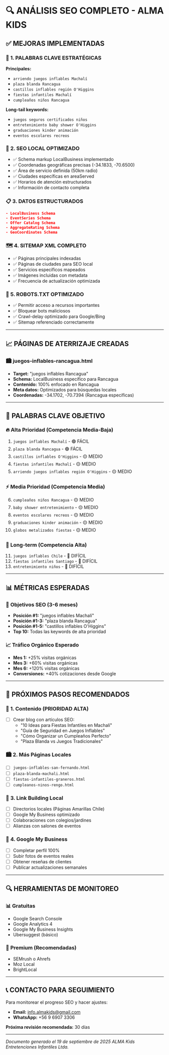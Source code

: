 # 🔍 ANÁLISIS SEO COMPLETO - ALMA KIDS

## ✅ **MEJORAS IMPLEMENTADAS**

### 🎯 **1. PALABRAS CLAVE ESTRATÉGICAS**
**Principales:**
- `arriendo juegos inflables Machalí`
- `plaza blanda Rancagua`
- `castillos inflables región O'Higgins`
- `fiestas infantiles Machalí`
- `cumpleaños niños Rancagua`

**Long-tail keywords:**
- `juegos seguros certificados niños`
- `entretenimiento baby shower O'Higgins`
- `graduaciones kinder animación`
- `eventos escolares recreos`

### 🏢 **2. SEO LOCAL OPTIMIZADO**
- ✅ Schema markup LocalBusiness implementado
- ✅ Coordenadas geográficas precisas (-34.1833, -70.6500)
- ✅ Área de servicio definida (50km radio)
- ✅ Ciudades específicas en areaServed
- ✅ Horarios de atención estructurados
- ✅ Información de contacto completa

### 📋 **3. DATOS ESTRUCTURADOS**
```json
- LocalBusiness Schema
- EventSeries Schema  
- Offer Catalog Schema
- AggregateRating Schema
- GeoCoordinates Schema
```

### 🗺️ **4. SITEMAP XML COMPLETO**
- ✅ Páginas principales indexadas
- ✅ Páginas de ciudades para SEO local
- ✅ Servicios específicos mapeados
- ✅ Imágenes incluidas con metadata
- ✅ Frecuencia de actualización optimizada

### 🤖 **5. ROBOTS.TXT OPTIMIZADO**
- ✅ Permitir acceso a recursos importantes
- ✅ Bloquear bots maliciosos
- ✅ Crawl-delay optimizado para Google/Bing
- ✅ Sitemap referenciado correctamente

---

## 📈 **PÁGINAS DE ATERRIZAJE CREADAS**

### 🏙️ **juegos-inflables-rancagua.html**
- **Target:** "juegos inflables Rancagua"
- **Schema:** LocalBusiness específico para Rancagua
- **Contenido:** 100% enfocado en Rancagua
- **Meta datos:** Optimizados para búsquedas locales
- **Coordenadas:** -34.1702, -70.7394 (Rancagua específicas)

---

## 🎯 **PALABRAS CLAVE OBJETIVO**

### 🔥 **Alta Prioridad (Competencia Media-Baja)**
1. `juegos inflables Machalí` - 🟢 FÁCIL
2. `plaza blanda Rancagua` - 🟢 FÁCIL  
3. `castillos inflables O'Higgins` - 🟡 MEDIO
4. `fiestas infantiles Machalí` - 🟡 MEDIO
5. `arriendo juegos inflables región O'Higgins` - 🟡 MEDIO

### ⚡ **Media Prioridad (Competencia Media)**
6. `cumpleaños niños Rancagua` - 🟡 MEDIO
7. `baby shower entretenimiento` - 🟡 MEDIO
8. `eventos escolares recreos` - 🟡 MEDIO
9. `graduaciones kinder animación` - 🟡 MEDIO
10. `globos metalizados fiestas` - 🟡 MEDIO

### 🚀 **Long-term (Competencia Alta)**
11. `juegos inflables Chile` - 🔴 DIFÍCIL
12. `fiestas infantiles Santiago` - 🔴 DIFÍCIL
13. `entretenimiento niños` - 🔴 DIFÍCIL

---

## 📊 **MÉTRICAS ESPERADAS**

### 🎯 **Objetivos SEO (3-6 meses)**
- **Posición #1:** "juegos inflables Machalí"
- **Posición #1-3:** "plaza blanda Rancagua"  
- **Posición #1-5:** "castillos inflables O'Higgins"
- **Top 10:** Todas las keywords de alta prioridad

### 📈 **Tráfico Orgánico Esperado**
- **Mes 1:** +25% visitas orgánicas
- **Mes 3:** +60% visitas orgánicas  
- **Mes 6:** +120% visitas orgánicas
- **Conversiones:** +40% cotizaciones desde Google

---

## 🚀 **PRÓXIMOS PASOS RECOMENDADOS**

### 📝 **1. Contenido (PRIORIDAD ALTA)**
- [ ] Crear blog con artículos SEO:
  - "10 Ideas para Fiestas Infantiles en Machalí"
  - "Guía de Seguridad en Juegos Inflables"
  - "Cómo Organizar un Cumpleaños Perfecto"
  - "Plaza Blanda vs Juegos Tradicionales"

### 🏙️ **2. Más Páginas Locales**
- [ ] `juegos-inflables-san-fernando.html`
- [ ] `plaza-blanda-machali.html`  
- [ ] `fiestas-infantiles-graneros.html`
- [ ] `cumpleanos-ninos-rengo.html`

### 🔗 **3. Link Building Local**
- [ ] Directorios locales (Páginas Amarillas Chile)
- [ ] Google My Business optimizado
- [ ] Colaboraciones con colegios/jardines
- [ ] Alianzas con salones de eventos

### 📱 **4. Google My Business**
- [ ] Completar perfil 100%
- [ ] Subir fotos de eventos reales
- [ ] Obtener reseñas de clientes
- [ ] Publicar actualizaciones semanales

---

## 🔍 **HERRAMIENTAS DE MONITOREO**

### 📊 **Gratuitas**
- Google Search Console
- Google Analytics 4
- Google My Business Insights
- Ubersuggest (básico)

### 💎 **Premium (Recomendadas)**
- SEMrush o Ahrefs
- Moz Local
- BrightLocal

---

## 📞 **CONTACTO PARA SEGUIMIENTO**

Para monitorear el progreso SEO y hacer ajustes:
- **Email:** info.almakids@gmail.com
- **WhatsApp:** +56 9 6907 3306

**Próxima revisión recomendada:** 30 días

---

*Documento generado el 19 de septiembre de 2025*
*ALMA Kids Entretenciones Infantiles Ltda.*
